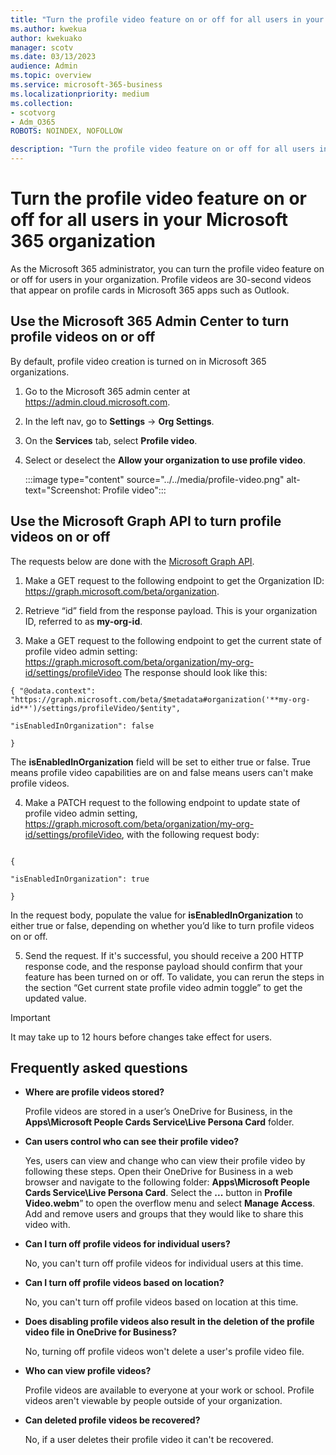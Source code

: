 ```yaml
---
title: "Turn the profile video feature on or off for all users in your Microsoft 365 organization"
ms.author: kwekua
author: kwekuako
manager: scotv
ms.date: 03/13/2023
audience: Admin
ms.topic: overview
ms.service: microsoft-365-business
ms.localizationpriority: medium
ms.collection:
- scotvorg
- Adm_O365
ROBOTS: NOINDEX, NOFOLLOW

description: "Turn the profile video feature on or off for all users in your Microsoft 365 organization."
---
```


# Turn the profile video feature on or off for all users in your Microsoft 365 organization

As the Microsoft 365 administrator, you can turn the profile video feature on or off for users in your organization. Profile videos are 30-second videos that appear on profile cards in Microsoft 365 apps such as Outlook.

## Use the Microsoft 365 Admin Center to turn profile videos on or off

By default, profile video creation is turned on in Microsoft 365 organizations.

1. Go to the Microsoft 365 admin center at <a href="https://go.microsoft.com/fwlink/p/?linkid=2024339" target="_blank">https://admin.cloud.microsoft.com</a>.

2. In the left nav, go to **Settings** -> **Org Settings**.

3. On the **Services** tab, select **Profile video**.

4. Select or deselect the **Allow your organization to use profile video**.

    :::image type="content" source="../../media/profile-video.png" alt-text="Screenshot: Profile video":::

## Use the Microsoft Graph API to turn profile videos on or off

The requests below are done with the [Microsoft Graph API](/graph/graph-explorer/graph-explorer-overview).

1. Make a GET request to the following endpoint to get the Organization ID: https://graph.microsoft.com/beta/organization.

2. Retrieve “id” field from the response payload. This is your organization ID, referred to as **my-org-id**.

3. Make a GET request to the following endpoint to get the current state of profile video admin setting: https://graph.microsoft.com/beta/organization/my-org-id/settings/profileVideo The response should look like this:

```http
{ "@odata.context": "https://graph.microsoft.com/beta/$metadata#organization('**my-org-id**')/settings/profileVideo/$entity",

"isEnabledInOrganization": false

}
```

The **isEnabledInOrganization** field will be set to either true or false. True means profile video capabilities are on and false means users can't make profile videos.

4. Make a PATCH request to the following endpoint to update state of profile video admin setting, https://graph.microsoft.com/beta/organization/my-org-id/settings/profileVideo, with the following request body:

```http

{

"isEnabledInOrganization": true

}
```

In the request body, populate the value for **isEnabledInOrganization** to either true or false, depending on whether you’d like to turn profile videos on or off.

5. Send the request. If it's successful, you should receive a 200 HTTP response code, and the response payload should confirm that your feature has been turned on or off. To validate, you can rerun the steps in the section “Get current state profile video admin toggle” to get the updated value.

> [!IMPORTANT]
> It may take up to 12 hours before changes take effect for users.

## Frequently asked questions

* **Where are profile videos stored?**

  Profile videos are stored in a user’s OneDrive for Business, in the **Apps\Microsoft People Cards Service\Live Persona Card** folder. 

* **Can users control who can see their profile video?**

  Yes, users can view and change who can view their profile video by following these steps. Open their OneDrive for Business in a web browser and navigate to the following folder: **Apps\Microsoft People Cards Service\Live Persona Card**. Select the **...** button in **Profile Video.webm**” to open the overflow menu and select **Manage Access**. Add and remove users and groups that they would like to share this video with.

* **Can I turn off profile videos for individual users?**

  No, you can't turn off profile videos for individual users at this time.

* **Can I turn off profile videos based on location?**

  No, you can't turn off profile videos based on location at this time.

* **Does disabling profile videos also result in the deletion of the profile video file in OneDrive for Business?**

  No, turning off profile videos won't delete a user's profile video file.

* **Who can view profile videos?**

  Profile videos are available to everyone at your work or school. Profile videos aren't viewable by people outside of your organization.

* **Can deleted profile videos be recovered?**

  No, if a user deletes their profile video it can't be recovered. 
